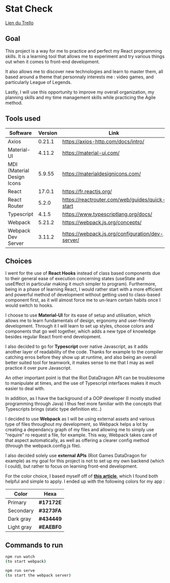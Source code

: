# Stat Check

[Lien du Trello](https://trello.com/b/uc8WwvZB/stat-check)

## Goal
This project is a way for me to practice and perfect my React programming skills. It is a learning tool that allows me to experiment and try various things out when it comes to front-end development. 

It also allows me to discover new technologies and learn to master them, all based around a theme that personnaly interests me : video games, and particularly League of Legends. 

Lastly, I will use this opportunity to improve my overall organization, my planning skills and my time management skills while practicing the Agile method.

## Tools used

|  Software |  Version |  Link |
|---|---|---|
| Axios | 0.21.1  |  https://axios-http.com/docs/intro/ |
| Material-UI | 4.11.2  |  https://material-ui.com/ |
| MDI (Material Design Icons |5.9.55|https://materialdesignicons.com/|
| React |17.0.1|https://fr.reactjs.org/|
| React Router |5.2.0|https://reactrouter.com/web/guides/quick-start|
| Typescript |4.1.5|https://www.typescriptlang.org/docs/|
| Webpack |5.21.2| https://webpack.js.org/concepts/ |
| Webpack Dev Server|3.11.2|https://webpack.js.org/configuration/dev-server/|

## Choices

I went for the use of **React Hooks** instead of class based components due to their general ease of execution concerning states (useState and useEffect in particular making it much simpler to program). Furthermore, being in a phase of learning React, I would rather start with a more efficient and powerful method of development without getting used to class-based component first, as it will almost force me to un-learn certain habits once I would switch to hooks.

I choose to use **Material-UI** for its ease of setup and utilisation, which allows me to learn fundamentals of design, ergonomy and user-friendly development. Through it I will learn to set up styles, choose colors and components that go well together, which adds a new type of knowledge besides regular React front-end development.

I also decided to go for **Typescript** over native Javascript, as it adds another layer of readability of the code. Thanks for example to the compiler catching erros before they show up at runtime, and also being an overall better suited tool for teamwork, it makes sense to me that I may as well practice it over pure Javascript.

An other important point is that the Riot DataDragon API can be troublesome to manipulate at times, and the use of Typescript interfaces makes it much easier to deal with.

In addition, as I have the background of a OOP developer (I mostly studied programming through Java) I thus feel more familiar with the concepts that Typescripts brings (static type definition etc..)

I decided to use **Webpack** as I will be using external assets and various type of files throughout my development, so Webpack helps a lot by creating a dependancy graph of my files and allowing me to simply use "require" ro request a file, for example. This way, Webpack takes care of that aspect automatically, as well as offering a clearer config method (through the webpack.config.js file).

I also decided solely use **external APIs** (Riot Games DataDragon for example) as my goal for this project is not to set up my own backend (which I could), but rather to focus on learning front-end development.

For the color choice, I based myself off of [**this article**](https://www.smashingmagazine.com/2016/04/web-developer-guide-color/), which I found both helpful and simple to apply. I ended up with the following colors for my app :

| Color      | Hexa        |
| ---        | ---         |
| Primary    | **#17172E** |
| Secondary  | **#3273FA** |
| Dark gray  | **#434449** |
| Light gray | **#EAEBF0** |


## Commands to run

```bash
npm run watch
(to start webpack)

npm run serve 
(to start the webpack server)
``` 





